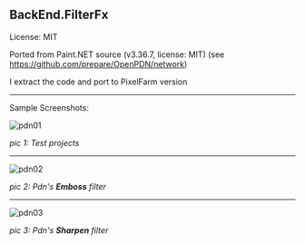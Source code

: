 BackEnd.FilterFx
---

License: MIT

Ported from Paint.NET source (v3.36.7, license: MIT)
(see https://github.com/prepare/OpenPDN/network)

I extract the code and port to PixelFarm version


---

Sample Screenshots:


![pdn01](https://user-images.githubusercontent.com/7447159/41098046-4f8147a0-6a84-11e8-9028-a2e60290d16f.png)

_pic 1:  Test projects_

---


![pdn02](https://user-images.githubusercontent.com/7447159/41098044-4f0c1976-6a84-11e8-8b54-c40fbcc325f0.png)

_pic 2: Pdn's **Emboss** filter_


---

![pdn03](https://user-images.githubusercontent.com/7447159/41098045-4f4a47be-6a84-11e8-8d21-fe7b223426db.png)

_pic 3: Pdn's **Sharpen** filter_

